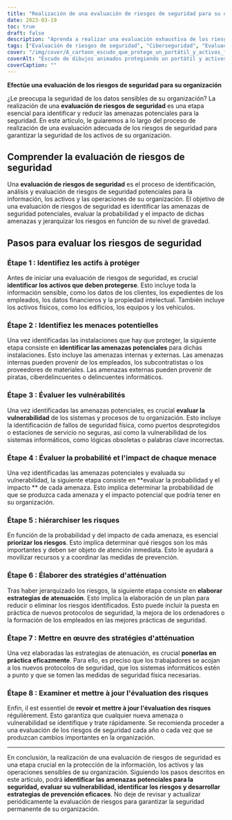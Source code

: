 ```yaml
---
title: "Realización de una evaluación de riesgos de seguridad para su organización"
date: 2023-03-19
toc: true
draft: false
description: "Aprenda a realizar una evaluación exhaustiva de los riesgos de seguridad para proteger la información y los activos sensibles de su organización."
tags: ["Evaluación de riesgos de seguridad", "Ciberseguridad", "Evaluación de vulnerabilidades", "Identificación de amenazas", "Gestión de riesgos", "Estrategias de mitigación", "Seguridad física", "Seguridad de la información", "Protección de activos", "Protección de datos", "Priorización de riesgos", "Protocolos de seguridad", "Sistemas informáticos", "Formación de empleados", "Revisión de la evaluación de riesgos", "Amenazas internas", "Amenazas externas", "Amenazas a la seguridad", "Prevención de filtraciones de datos", "Análisis de riesgos"].
cover: "/img/cover/A_cartoon_escudo_que_protege_un_portátil_y_activos_físicos.png"
coverAlt: "Escudo de dibujos animados protegiendo un portátil y activos físicos con una lupa identificando riesgos".
coverCaption: ""
---
```


**Efectúe una evaluación de los riesgos de seguridad para su organización**
 
 ¿Le preocupa la seguridad de los datos sensibles de su organización? La realización de una **evaluación de riesgos de seguridad** es una etapa esencial para identificar y reducir las amenazas potenciales para la seguridad. En este artículo, le guiaremos a lo largo del proceso de realización de una evaluación adecuada de los riesgos de seguridad para garantizar la seguridad de los activos de su organización.
 
 ## Comprender la evaluación de riesgos de seguridad
 
 Una **evaluación de riesgos de seguridad** es el proceso de identificación, análisis y evaluación de riesgos de seguridad potenciales para la información, los activos y las operaciones de su organización. El objetivo de una evaluación de riesgos de seguridad es identificar las amenazas de seguridad potenciales, evaluar la probabilidad y el impacto de dichas amenazas y jerarquizar los riesgos en función de su nivel de gravedad.
 
 ## Pasos para evaluar los riesgos de seguridad
 
 ### Étape 1 : Identifiez les actifs à protéger
 
 Antes de iniciar una evaluación de riesgos de seguridad, es crucial **identificar los activos que deben protegerse**. Esto incluye toda la información sensible, como los datos de los clientes, los expedientes de los empleados, los datos financieros y la propiedad intelectual. También incluye los activos físicos, como los edificios, los equipos y los vehículos.
 
 ### Étape 2 : Identifiez les menaces potentielles
 
 Una vez identificadas las instalaciones que hay que proteger, la siguiente etapa consiste en **identificar las amenazas potenciales** para dichas instalaciones. Esto incluye las amenazas internas y externas. Las amenazas internas pueden provenir de los empleados, los subcontratistas o los proveedores de materiales. Las amenazas externas pueden provenir de piratas, ciberdelincuentes o delincuentes informáticos.
 
 ### Étape 3 : Évaluer les vulnérabilités
 
 Una vez identificadas las amenazas potenciales, es crucial **evaluar la vulnerabilidad** de los sistemas y procesos de tu organización. Esto incluye la identificación de fallos de seguridad física, como puertos desprotegidos o estaciones de servicio no seguras, así como la vulnerabilidad de los sistemas informáticos, como lógicas obsoletas o palabras clave incorrectas.
 
 ### Étape 4 : Évaluer la probabilité et l'impact de chaque menace
 
 Una vez identificadas las amenazas potenciales y evaluada su vulnerabilidad, la siguiente etapa consiste en **evaluar la probabilidad y el impacto ** de cada amenaza. Esto implica determinar la probabilidad de que se produzca cada amenaza y el impacto potencial que podría tener en su organización.
 
 ### Étape 5 : hiérarchiser les risques
 
 En función de la probabilidad y del impacto de cada amenaza, es esencial **priorizar los riesgos**. Esto implica determinar qué riesgos son los más importantes y deben ser objeto de atención inmediata. Esto le ayudará a movilizar recursos y a coordinar las medidas de prevención.
 
 ### Étape 6 : Élaborer des stratégies d'atténuation
 
 Tras haber jerarquizado los riesgos, la siguiente etapa consiste en **elaborar estrategias de atenuación**. Esto implica la elaboración de un plan para reducir o eliminar los riesgos identificados. Esto puede incluir la puesta en práctica de nuevos protocolos de seguridad, la mejora de los ordenadores o la formación de los empleados en las mejores prácticas de seguridad.
 
 ### Étape 7 : Mettre en œuvre des stratégies d'atténuation
 
 Una vez elaboradas las estrategias de atenuación, es crucial **ponerlas en práctica eficazmente**. Para ello, es preciso que los trabajadores se acojan a los nuevos protocolos de seguridad, que los sistemas informáticos estén a punto y que se tomen las medidas de seguridad física necesarias.
 
 ### Étape 8 : Examiner et mettre à jour l'évaluation des risques
 
 Enfin, il est essentiel de **revoir et mettre à jour l'évaluation des risques** régulièrement. Esto garantiza que cualquier nueva amenaza o vulnerabilidad se identifique y trate rápidamente. Se recomienda proceder a una evaluación de los riesgos de seguridad cada año o cada vez que se produzcan cambios importantes en la organización.
 
 ______
 
 En conclusión, la realización de una evaluación de riesgos de seguridad es una etapa crucial en la protección de la información, los activos y las operaciones sensibles de su organización. Siguiendo los pasos descritos en este artículo, podrá **identificar las amenazas potenciales para la seguridad, evaluar su vulnerabilidad, identificar los riesgos y desarrollar estrategias de prevención eficaces**. No deje de revisar y actualizar periódicamente la evaluación de riesgos para garantizar la seguridad permanente de su organización.
